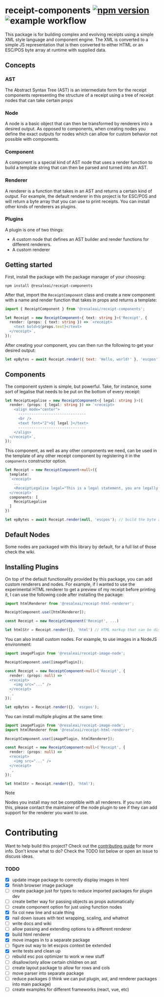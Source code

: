 # receipt-components [![npm version](https://badge.fury.io/js/@resaleai%2Freceipt-components.svg)](https://badge.fury.io/js/@resaleai%2Freceipt-components) ![example workflow](https://github.com/resaleai/receipt-components/actions/workflows/test.yml/badge.svg)

This package is for building complex and evolving receipts using a simple XML style language and component engine. The XML is converted to a simple JS representation that is then converted to either HTML or an ESC/POS byte array at runtime with supplied data.

## Concepts

### AST

The Abstract Syntax Tree (AST) is an intermediate form for the receipt components representing the structure of a receipt using a tree of receipt nodes that can take certain props

### Node

A node is a basic object that can then be transformed by renderers into a desired output. As opposed to components, when creating nodes you define the exact outputs for nodes which can allow for custom behavior not possible with components.

### Component

A component is a special kind of AST node that uses a render function to build a template string that can then be parsed and turned into an AST.

### Renderer

A renderer is a function that takes in an AST and returns a certain kind of output. For example, the default renderer in this project is for ESC/POS and will return a byte array that you can use to print receipts. You can install other kinds of renderers as plugins.

### Plugins

A plugin is one of two things:

- A custom node that defines an AST builder and render functions for different renderers.
- A custom renderer

## Getting started

First, install the package with the package manager of your choosing:

`npm install @resaleai/receipt-components`

After that, import the `ReceiptComponent` class and create a new component with a name and render function that takes in props and returns a template:

```typescript
import { ReceiptComponent } from '@resaleai/receipt-components';

let Receipt = new ReceiptComponent<{ text: string }>('Receipt', {
  render: (props: { text: string }) => `<receipt>
    <text bold>${props.text}</text>
  </receipt>`,
});
```

After creating your component, you can then run the following to get your desired output:

```javascript
let epBytes = await Receipt.render({ text: 'Hello, world!' }, 'escpos'); // build the byte array
```

## Components

The component system is simple, but powerful. Take, for instance, some sort of legalise that needs to be put on the bottom of every receipt:

```typescript
let ReceiptLegalise = new ReceiptComponent<{ legal: string }>({
  render: (props: { legal: string }) => `<receipt>
    <align mode="center">
      -------------------------------
      <br />
      <text font="2">${ legal }</text>
      -------------------------------
    </align>
  </receipt>`,
});
```

This component, as well as any other components we need, can be used in the template of any other receipt component by registering it in the `components` constructor option.

```typescript
let Receipt = new ReceiptComponent<null>({
  template:
  `<receipt>
    ...
    <ReceiptLegalise legal="This is a legal statement, you are legally obligated to star this repo ;)" />
  </receipt>`
  components: [
    ReceiptLegalise
  ]
})

let epBytes = await Receipt.render(null, 'escpos'); // build the byte array

```

## Default Nodes

Some nodes are packaged with this library by default, for a full list of those check the wiki.

## Installing Plugins

On top of the default functionality provided by this package, you can add custom renderers and nodes. For example, if I wanted to use the experimental HTML renderer to get a preview of my receipt before printing it, I can use the following code after installing the package:

```typescript
import htmlRenderer from '@resaleai/receipt-html-renderer';

ReceiptComponent.use([htmlRenderer]);

const Receipt = new ReceiptComponent('Receipt', ...)

let htmlStr = Receipt.render({}, 'html') // HTML markup that can be displayed in a browser
```

You can also install custom nodes. For example, to use images in a NodeJS environment:

```typescript
import imagePlugin from '@resaleai/receipt-image-node';

ReceiptComponent.use([imagePlugin]);

const Receipt = new ReceiptComponent<null>('Receipt', {
  render: (props: null) => `
  <receipt>
    <img src="..." />
  </receipt>
  `,
});

let epBytes = Receipt.render({}, 'escpos');
```

You can install multiple plugins at the same time:

```typescript
import imagePlugin from '@resaleai/receipt-image-node';
import htmlRenderer from '@resaleai/receipt-html-renderer';

ReceiptComponent.use([imagePlugin, htmlRenderer]);

const Receipt = new ReceiptComponent<null>('Receipt', {
  render: (props: null) => `
  <receipt>
    <img src="..." />
  </receipt>
  `,
});

let htmlStr = Receipt.render({}, 'html');
```

>[!NOTE]
> Nodes you install may not be comptible with all renderers. If you run into this, please contact the maintainer of the node plugin to see if they can add support for the renderer you want to use.

# Contributing

Want to help build this project? Check out the [contributing guide](./CONTRIBUTING.md) for more info. Don't know what to do? Check the TODO list below or open an issue to discuss ideas.

### TODO

- [x] update image package to correctly display images in html
- [x] finish browser image package
- [ ] create package just for types to reduce imported packages for plugin dev
- [ ] create better way for passing objects as props automatically
- [ ] create component option for just using function nodes
- [x] fix col new line and scale thing
- [x] nail down issues with text wrapping, scaling, and whatnot
- [ ] write docs and wiki
- [ ] allow passing and extending options to a different renderer
- [x] build html renderer
- [x] move images in to a separate package
- [ ] figure out way to let escpos context be extended
- [x] write tests and clean up
- [ ] rebuild esc pos optimizer to work w new stuff
- [ ] disallow/only allow certain children on ast
- [ ] create layout package to allow for rows and cols
- [ ] move parser into separate package
- [ ] reduce packages (i think we can put plugin, ast, and renderer packages into main package)
- [ ] create examples for different frameworks (react, vue, etc)
